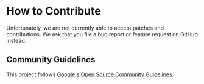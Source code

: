 
# How to Contribute

Unfortunately, we are not currently able to accept patches and contributions.
We ask that you file a bug report or feature request on GitHub instead.


## Community Guidelines

This project follows [Google's Open Source Community
Guidelines](https://opensource.google.com/conduct/).